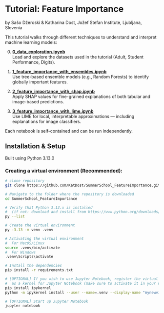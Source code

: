 # Tutorial: Feature Importance

by Sašo Džeroski & Katharina Dost, Jožef Stefan Institute, Ljubljana, Slovenia

This tutorial walks through different techniques to understand and interpret machine learning models:

0. **[0_data_exploration.ipynb](0__data_exploration.ipynb)**  
   Load and explore the datasets used in the tutorial (Adult, Student Performance, Digits).

1. **[1_feature_importance_with_ensembles.ipynb](1__feature_importance_with_ensembles.ipynb)**  
   Use tree-based ensemble models (e.g., Random Forests) to identify globally important features.

2. **[2_feature_importance_with_shap.ipynb](2__feature_importance_with_shap.ipynb)**  
   Apply SHAP values for fine-grained explanations of both tabular and image-based predictions.

3. **[3_feature_importance_with_lime.ipynb](3__feature_importance_with_lime.ipynb)**  
   Use LIME for local, interpretable approximations — including explanations for image classifiers.

Each notebook is self-contained and can be run independently.



## Installation & Setup

Built using Python 3.13.0

### Creating a virtual environment (Recommended):
```bash
# clone repository
git clone https://github.com/KatDost/SummerSchool_FeatureImportance.git

# Navigate to the folder where the repository is downloaded
cd SummerSchool_FeatureImportance

# Verify that Python 3.13.x is installed
#  (if not: download and install from https://www.python.org/downloads/)
py --list

# Create the virtual environment
py -3.13 -m venv .venv

# Activating the virtual environment
#  For MacOS/Linux
source .venv/bin/activate
#  For Windows
.venv\Scripts\activate

# Install the dependencies
pip install -r requirements.txt

# [OPTIONAL] If you wish to use Jupyter Notebook, register the virtual environment
#  as a kernel for Jupyter Notebook (make sure to activate it in your notebook)
pip install ipykernel
python -m ipykernel install --user --name=.venv --display-name "mynewvirtualenvironment"

# [OPTIONAL] Start up Jupyter Notebook
jupyter notebook
```

